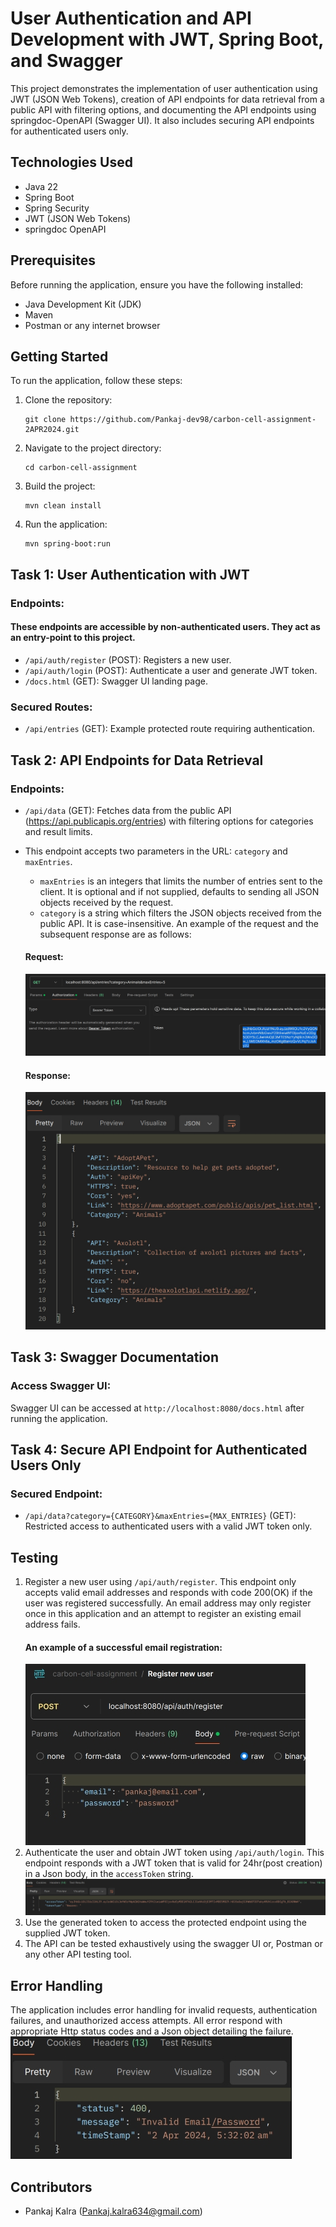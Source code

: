 # User Authentication and API Development with JWT, Spring Boot, and Swagger

This project demonstrates the implementation of user authentication using JWT (JSON Web Tokens), creation of API endpoints for data retrieval from a public API with filtering options, and documenting the API endpoints using springdoc-OpenAPI (Swagger UI).
It also includes securing API endpoints for authenticated users only.

## Technologies Used

- Java 22
- Spring Boot
- Spring Security
- JWT (JSON Web Tokens)
- springdoc OpenAPI

## Prerequisites

Before running the application, ensure you have the following installed:

- Java Development Kit (JDK)
- Maven
- Postman or any internet browser

## Getting Started

To run the application, follow these steps:

1. Clone the repository:

   ```
   git clone https://github.com/Pankaj-dev98/carbon-cell-assignment-2APR2024.git
   ```

2. Navigate to the project directory:

   ```
   cd carbon-cell-assignment
   ```

3. Build the project:

   ```
   mvn clean install
   ```

4. Run the application:

   ```
   mvn spring-boot:run
   ```

## Task 1: User Authentication with JWT

### Endpoints:
#### These endpoints are accessible by non-authenticated users. They act as an entry-point to this project.
- `/api/auth/register` (POST): Registers a new user.
- `/api/auth/login` (POST): Authenticate a user and generate JWT token.
- `/docs.html` (GET): Swagger UI landing page.

### Secured Routes:

- `/api/entries` (GET): Example protected route requiring authentication.

## Task 2: API Endpoints for Data Retrieval

### Endpoints:

- `/api/data` (GET): Fetches data from the public API (https://api.publicapis.org/entries) with filtering options for categories and result limits.
- This endpoint accepts two parameters in the URL: `category` and `maxEntries`.
    - `maxEntries` is an integers that limits the number of entries sent to the client. It is optional and if not supplied, defaults to sending all JSON objects received by the request.
    - `category` is a string which filters the JSON objects received from the public API. It is case-insensitive. An example of the request and the subsequent response are as follows:
    
    #### Request:
    ![fetch-request](images/fetch-request.jpg)
    #### Response:
    ![fetch-response](images/fetch-response.jpg)
    

## Task 3: Swagger Documentation

### Access Swagger UI:

Swagger UI can be accessed at `http://localhost:8080/docs.html` after running the application.

## Task 4: Secure API Endpoint for Authenticated Users Only

### Secured Endpoint:

- `/api/data?category={CATEGORY}&maxEntries={MAX_ENTRIES}` (GET): Restricted access to authenticated users with a valid JWT token only.

## Testing

1. Register a new user using `/api/auth/register`. This endpoint only accepts valid email addresses and responds with code 200(OK) if the user was registered successfully. An email address may only register once in this application and an attempt to register an existing email address fails.
   #### An example of a successful email registration:
   ![register-request](images/register-request.jpg)
2. Authenticate the user and obtain JWT token using `/api/auth/login`. This endpoint responds with a JWT token that is valid for 24hr(post creation) in a Json body,
   in the `accessToken` string.
   ![login-request](images/login-response.jpg)
3. Use the generated token to access the protected endpoint using the supplied JWT token.
4. The API can be tested exhaustively using the swagger UI or, Postman or any other API testing tool.

## Error Handling

The application includes error handling for invalid requests, authentication failures, and unauthorized access attempts.
All error respond with appropriate Http status codes and a Json object detailing the failure.
![error](images/error.jpg)
## Contributors

- Pankaj Kalra (Pankaj.kalra634@gmail.com)